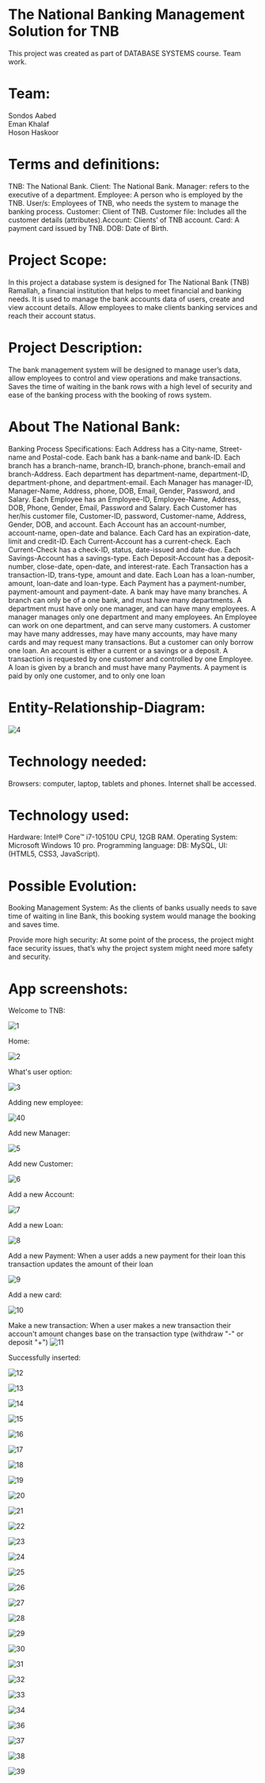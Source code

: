 # The National Banking Management Solution for TNB

This project was created as part of DATABASE SYSTEMS course. Team work.

# Team:
Sondos Aabed<br />
Eman Khalaf<br />
Hoson Haskoor<br />

# Terms and definitions: 
TNB: The National Bank.
Client: The National Bank.
Manager: refers to the executive of a department.
Employee: A person who is employed by the TNB.
User/s:  Employees of TNB, who needs the system to manage the banking process. 
Customer: Client of TNB. 
Customer file: Includes all the customer details (attributes).Account: Clients’ of TNB account. 
Card: A payment card issued by TNB.
DOB: Date of Birth.

# Project Scope:
In this project a database system is designed for The National Bank (TNB) Ramallah, a financial institution that helps to meet financial and banking needs. It is used to manage the bank accounts data of users, create and view account details. Allow employees to make clients banking services and reach their account status.

# Project Description: 
The bank management system will be designed to manage user’s data, allow employees to control and view operations and make transactions. Saves the time of waiting in the bank rows with a high level of security and ease of the banking process with the booking of rows system.

# About The National Bank:     
Banking Process Specifications: 
Each Address has a City-name, Street-name and Postal-code.
Each bank has a bank-name and bank-ID.
Each branch has a branch-name, branch-ID, branch-phone, branch-email and branch-Address.
Each department has department-name, department-ID, department-phone, and department-email. 
Each Manager has manager-ID, Manager-Name, Address, phone, DOB, Email, Gender, Password, and Salary.
Each Employee has an Employee-ID, Employee-Name, Address, DOB, Phone, Gender, Email, Password and Salary.
Each Customer has her/his customer file, Customer-ID, password, Customer-name, Address, Gender, DOB, and account.
Each Account has an account-number, account-name, open-date and balance.
Each Card has an expiration-date, limit and credit-ID.
Each Current-Account has a current-check.
Each Current-Check has a check-ID, status, date-issued and date-due.
Each Savings-Account has a savings-type.
Each Deposit-Account has a deposit-number, close-date, open-date, and interest-rate.
Each Transaction has a transaction-ID, trans-type, amount and date.
Each Loan has a loan-number, amount, loan-date and loan-type.
Each Payment has a payment-number, payment-amount and payment-date.
A bank may have many branches.
A branch can only be of a one bank, and must have many departments.
A department must have only one manager, and can have many employees.
A manager manages only one department and many employees. 
An Employee can work on one department, and can serve many customers. 
A customer may have many addresses, may have many accounts, may have many cards and may request many transactions. But a customer can only borrow one loan. 
An account is either a current or a savings or a deposit.
A transaction is requested by one customer and controlled by one Employee.
A loan is given by a branch and must have many Payments.
A payment is paid by only one customer, and to only one loan

# Entity-Relationship-Diagram:

![4](https://user-images.githubusercontent.com/65151701/157894387-69c12ea9-b207-4577-8a74-c19a96389ccf.jpg)

# Technology needed: 
Browsers: computer, laptop, tablets and phones.
Internet shall be accessed.

# Technology used: 
Hardware: Intel® Core™ i7-10510U CPU, 12GB RAM. 
Operating System: Microsoft Windows 10 pro.
Programming language: DB: MySQL, UI: (HTML5, CSS3, JavaScript). 

# Possible Evolution: 
Booking Management System: As the clients of banks usually needs to save time of waiting in line Bank, this booking system would manage the booking and saves time.

Provide more high security: At some point of the process, the project might face security issues, that’s why the project system might need more safety and security.

# App screenshots:
Welcome to TNB:

![1](https://user-images.githubusercontent.com/65151701/157894486-f05dfd61-f291-48f7-b34e-b8deb4a627a4.png)

Home:

![2](https://user-images.githubusercontent.com/65151701/157894573-b828665c-abc0-4894-9bf3-22945620c9c9.png)

What's user option:

![3](https://user-images.githubusercontent.com/65151701/157894660-6df8766b-46aa-4b4f-b585-ad77d357ec6a.png)

Adding new employee:

![40](https://user-images.githubusercontent.com/65151701/157894775-85476bcc-4326-41d9-9929-2c6969e04fa4.png)

Add new Manager:

![5](https://user-images.githubusercontent.com/65151701/157894845-18f9b1b7-70c8-4478-b5e4-98b9f94bae0b.png)

Add new Customer:

![6](https://user-images.githubusercontent.com/65151701/157894925-586cd207-bd57-47ef-87de-94e2eb26f6e1.png)

Add a new Account:

![7](https://user-images.githubusercontent.com/65151701/157895017-8089e3ce-b91b-4a98-84dc-5bf11405493f.png)

Add a new Loan:

![8](https://user-images.githubusercontent.com/65151701/157895096-352f0739-3688-4654-9450-9663c8b5fccb.png)

Add a new Payment: 
When a user adds a new payment for their loan this transaction updates the amount of their loan

![9](https://user-images.githubusercontent.com/65151701/157895255-58803567-631d-43ad-b3c5-4e18dc319450.png)

Add a new card:

![10](https://user-images.githubusercontent.com/65151701/157895551-c0ae1cd5-11c6-4934-a29b-692870f1dd15.png)

Make a new transaction:
When a user makes a new transaction their accoun't amount changes base on the transaction type (withdraw "-" or deposit "+") 
![11](https://user-images.githubusercontent.com/65151701/157895652-25e61948-a348-437f-ad8d-0030f670f0d2.png)

Successfully inserted:

![12](https://user-images.githubusercontent.com/65151701/157895982-2bc2aa96-1e38-4a36-ac06-d90464658f7c.png)


![13](https://user-images.githubusercontent.com/65151701/157896095-fa5d3569-c995-4242-8952-201baa6f29f9.png)


![14](https://user-images.githubusercontent.com/65151701/157896106-c2f2045c-5d85-47a7-b5fa-58767d928dcb.png)


![15](https://user-images.githubusercontent.com/65151701/157896111-d7edd199-aa69-4b80-a594-afe5d1bafc72.png)


![16](https://user-images.githubusercontent.com/65151701/157896125-f19d37a0-da88-4f7d-97f4-9c7fc985e3ab.png)


![17](https://user-images.githubusercontent.com/65151701/157896313-002ce90f-fec8-4725-882f-9057b6eeaf12.png)

![18](https://user-images.githubusercontent.com/65151701/157896321-a8760d44-9eef-42b3-9194-ce012c6338e2.png)

![19](https://user-images.githubusercontent.com/65151701/157896333-7d971277-1937-4db7-8389-aac595caa104.png)

![20](https://user-images.githubusercontent.com/65151701/157896340-f88da163-8383-4f21-9d80-d56fe93254b1.png)

![21](https://user-images.githubusercontent.com/65151701/157896449-2aad2eba-b094-4555-94a8-0842637d4b56.png)

![22](https://user-images.githubusercontent.com/65151701/157896460-0747df45-f03e-4a62-bd4a-0fc837011fc8.png)

![23](https://user-images.githubusercontent.com/65151701/157896474-a743314b-76ef-4ed8-9552-8865c2afb22f.png)

![24](https://user-images.githubusercontent.com/65151701/157896480-d52e064e-a6cb-4735-ba47-46d9c1bfef11.png)

![25](https://user-images.githubusercontent.com/65151701/157896488-01756f39-ce4a-428e-b853-4e6f82f5ae13.png)

![26](https://user-images.githubusercontent.com/65151701/157896499-41eb84fe-d249-40df-8cf5-239a8f63d6dc.png)

![27](https://user-images.githubusercontent.com/65151701/157896513-2531b87a-4038-478d-9bd0-5b229da09ed8.png)

![28](https://user-images.githubusercontent.com/65151701/157896546-5ff79f12-f140-40e2-bbcb-3cdcdbf781db.png)

![29](https://user-images.githubusercontent.com/65151701/157896561-8d442027-d03a-42d2-a67c-833a96971e75.png)

![30](https://user-images.githubusercontent.com/65151701/157896565-5d9f3e6b-5b23-43d1-a004-a3ae313a32d1.png)

![31](https://user-images.githubusercontent.com/65151701/157896569-1c87e042-5ab7-4d86-8c8a-29db1493dfed.png)

![32](https://user-images.githubusercontent.com/65151701/157896589-803dba22-b2d4-47dc-b8d4-36286534db95.png)

![33](https://user-images.githubusercontent.com/65151701/157896591-22efe4bd-006f-4b67-8944-5e0008d8ee9c.png)

![34](https://user-images.githubusercontent.com/65151701/157896621-949f5275-23fd-4be9-9d20-827cd7078e75.png)

![36](https://user-images.githubusercontent.com/65151701/157896641-0af7d936-dc2e-47ba-8daf-b1a138a3c795.png)

![37](https://user-images.githubusercontent.com/65151701/157896712-ee859e8f-f235-4e2d-bfe4-61b6efb11ec3.png)

![38](https://user-images.githubusercontent.com/65151701/157896725-e4236ec3-0529-4340-bdfd-9288d69ba7b5.png)

![39](https://user-images.githubusercontent.com/65151701/157896738-344e762c-48d9-4e93-8ce3-4b7b172c16c5.png)
